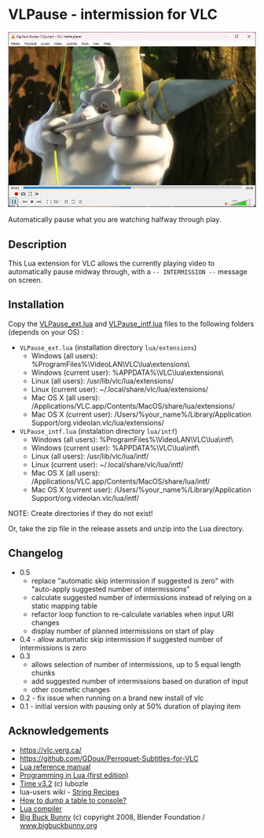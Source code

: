 # VLPause - intermission for VLC

![VLPause](./assets/VLPause.webp)

Automatically pause what you are watching halfway through play.

## Description

This Lua extension for VLC allows the currently playing video to automatically pause midway through, with a `-- INTERMISSION --` message on screen.

## Installation

Copy the [VLPause_ext.lua](./src/VLPause_ext.lua) and [VLPause_intf.lua](./src/VLPause_intf.lua) files to the following folders (depends on your OS) :

* `VLPause_ext.lua` (installation directory `lua/extensions`)
  * Windows (all users): %ProgramFiles%\VideoLAN\VLC\lua\extensions\
  * Windows (current user): %APPDATA%\VLC\lua\extensions\
  * Linux (all users): /usr/lib/vlc/lua/extensions/
  * Linux (current user): ~/.local/share/vlc/lua/extensions/
  * Mac OS X (all users): /Applications/VLC.app/Contents/MacOS/share/lua/extensions/
  * Mac OS X (current user): /Users/%your_name%/Library/Application Support/org.videolan.vlc/lua/extensions/
* `VLPause_intf.lua` (instalation directory `lua/intf`)
  * Windows (all users): %ProgramFiles%\VideoLAN\VLC\lua\intf\
  * Windows (current user): %APPDATA%\VLC\lua\intf\
  * Linux (all users): /usr/lib/vlc/lua/intf/
  * Linux (current user): ~/.local/share/vlc/lua/intf/
  * Mac OS X (all users): /Applications/VLC.app/Contents/MacOS/share/lua/intf/
  * Mac OS X (current user): /Users/%your_name%/Library/Application Support/org.videolan.vlc/lua/intf/

NOTE: Create directories if they do not exist!

Or, take the zip file in the release assets and unzip into the Lua directory.

## Changelog

* 0.5
  * replace "automatic skip intermission if suggested is zero" with "auto-apply suggested number of intermissions"
  * calculate suggested number of intermissions instead of relying on a static mapping table
  * refactor loop function to re-calculate variables when input URI changes
  * display number of planned intermissions on start of play
* 0.4 - allow automatic skip intermission if suggested number of intermissions is zero
* 0.3
  * allows selection of number of intermissions, up to 5 equal length chunks
  * add suggested number of intermissions based on duration of input
  * other cosmetic changes
* 0.2 - fix issue when running on a brand new install of vlc
* 0.1 - initial version with pausing only at 50% duration of playing item

## Acknowledgements

* <https://vlc.verg.ca/>
* <https://github.com/GDoux/Perroquet-Subtitles-for-VLC>
* [Lua reference manual](https://www.lua.org/manual/5.4/contents.html#contents)
* [Programming in Lua (first edition)](https://www.lua.org/pil/contents.html)
* [Time v3.2](https://addons.videolan.org/p/1154032/) (c) lubozle
* lua-users wiki - [String Recipes](http://lua-users.org/wiki/StringRecipes)
* [How to dump a table to console?](https://stackoverflow.com/a/27028488/552219)
* [Lua compiler](https://onecompiler.com/lua)
* [Big Buck Bunny](https://www.bigbuckbunny.org) (c) copyright 2008, Blender Foundation / www.bigbuckbunny.org
